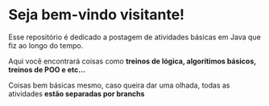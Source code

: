 # Seja bem-vindo visitante!

Esse repositório é dedicado a postagem de atividades básicas em Java que fiz ao longo do tempo.

Aqui você encontrará coisas como **treinos de lógica, algorítimos básicos, treinos de POO e etc...**

Coisas bem básicas mesmo, caso queira dar uma olhada, todas as atividades **estão separadas por branchs**
